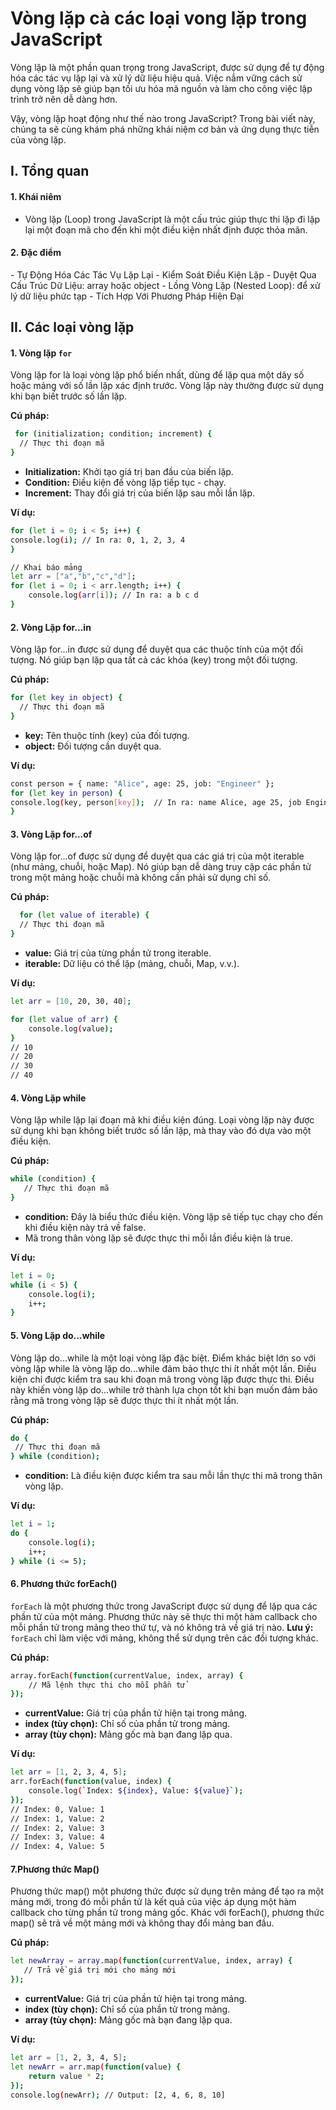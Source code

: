 # Vòng lặp cà các loại vong lặp trong JavaScript

Vòng lặp là một phần quan trọng trong JavaScript, được sử dụng để tự động hóa các tác vụ lặp lại và xử lý dữ liệu hiệu quả. Việc nắm vững cách sử dụng vòng lặp sẽ giúp bạn tối ưu hóa mã nguồn và làm cho công việc lập trình trở nên dễ dàng hơn.

Vậy, vòng lặp hoạt động như thế nào trong JavaScript? Trong bài viết này, chúng ta sẽ cùng khám phá những khái niệm cơ bản và ứng dụng thực tiễn của vòng lặp.

## I. Tổng quan

#### 1. Khái niêm

- Vòng lặp (Loop) trong JavaScript là một cấu trúc giúp thực thi lặp đi lặp lại một đoạn mã cho đến khi một điều kiện nhất định được thỏa mãn.

#### 2. Đặc điểm

\- Tự Động Hóa Các Tác Vụ Lặp Lại
\- Kiểm Soát Điều Kiện Lặp
\- Duyệt Qua Cấu Trúc Dữ Liệu: array hoặc object
\- Lồng Vòng Lặp (Nested Loop): để xử lý dữ liệu phức tạp
\- Tích Hợp Với Phương Pháp Hiện Đại

## II. Các loại vòng lặp

#### 1. Vòng lặp `for`

Vòng lặp for là loại vòng lặp phổ biến nhất, dùng để lặp qua một dãy số hoặc mảng với số lần lặp xác định trước. Vòng lặp này thường được sử dụng khi bạn biết trước số lần lặp.

**Cú pháp:**

```bash
 for (initialization; condition; increment) {
  // Thực thi đoạn mã
}
```

- **Initialization:** Khởi tạo giá trị ban đầu của biến lặp.
- **Condition:** Điều kiện để vòng lặp tiếp tục - chạy.
- **Increment:** Thay đổi giá trị của biến lặp sau mỗi lần lặp.

**Ví dụ:**

```bash
for (let i = 0; i < 5; i++) {
console.log(i); // In ra: 0, 1, 2, 3, 4
}

// Khai báo mảng
let arr = ["a","b","c","d"];
for (let i = 0; i < arr.length; i++) {
    console.log(arr[i]); // In ra: a b c d
}
```

#### 2. Vòng Lặp for...in

Vòng lặp for...in được sử dụng để duyệt qua các thuộc tính của một đối tượng. Nó giúp bạn lặp qua tất cả các khóa (key) trong một đối tượng.

**Cú pháp:**

```bash
for (let key in object) {
  // Thực thi đoạn mã
}
```

- **key:** Tên thuộc tính (key) của đối tượng.
- **object:** Đối tượng cần duyệt qua.

**Ví dụ:**

```bash
const person = { name: "Alice", age: 25, job: "Engineer" };
for (let key in person) {
console.log(key, person[key]);  // In ra: name Alice, age 25, job Engineer
}
```

#### 3. Vòng Lặp for...of

Vòng lặp for...of được sử dụng để duyệt qua các giá trị của một iterable (như mảng, chuỗi, hoặc Map). Nó giúp bạn dễ dàng truy cập các phần tử trong một mảng hoặc chuỗi mà không cần phải sử dụng chỉ số.

**Cú pháp:**

```bash
  for (let value of iterable) {
  // Thực thi đoạn mã
}
```

- **value:** Giá trị của từng phần tử trong iterable.
- **iterable:** Dữ liệu có thể lặp (mảng, chuỗi, Map, v.v.).

**Ví dụ:**

```bash
let arr = [10, 20, 30, 40];

for (let value of arr) {
    console.log(value);
}
// 10
// 20
// 30
// 40
```

#### 4. Vòng Lặp while

Vòng lặp while lặp lại đoạn mã khi điều kiện đúng. Loại vòng lặp này được sử dụng khi bạn không biết trước số lần lặp, mà thay vào đó dựa vào một điều kiện.

**Cú pháp:**

```bash
while (condition) {
   // Thực thi đoạn mã
}
```

- **condition:** Đây là biểu thức điều kiện. Vòng lặp sẽ tiếp tục chạy cho đến khi điều kiện này trả về false.
- Mã trong thân vòng lặp sẽ được thực thi mỗi lần điều kiện là true.

**Ví dụ:**

```bash
let i = 0;
while (i < 5) {
    console.log(i);
    i++;
}
```

#### 5. Vòng Lặp do...while

Vòng lặp do...while là một loại vòng lặp đặc biệt. Điểm khác biệt lớn so với vòng lặp while là vòng lặp do...while đảm bảo thực thi ít nhất một lần.
Điều kiện chỉ được kiểm tra sau khi đoạn mã trong vòng lặp được thực thi. Điều này khiến vòng lặp do...while trở thành lựa chọn tốt khi bạn muốn đảm bảo rằng mã trong vòng lặp sẽ được thực thi ít nhất một lần.

**Cú pháp:**

```bash
do {
 // Thực thi đoạn mã
} while (condition);
```

- **condition:** Là điều kiện được kiểm tra sau mỗi lần thực thi mã trong thân vòng lặp.

**Ví dụ:**

```bash
let i = 1;
do {
    console.log(i);
    i++;
} while (i <= 5);
```

#### 6. Phương thức forEach()

`forEach` là một phương thức trong JavaScript được sử dụng để lặp qua các phần tử của một mảng. Phương thức này sẽ thực thi một hàm callback cho mỗi phần tử trong mảng theo thứ tự, và nó không trả về giá trị nào.
**Lưu ý:** `forEach` chỉ làm việc với mảng, không thể sử dụng trên các đối tượng khác.

**Cú pháp:**

```bash
array.forEach(function(currentValue, index, array) {
    // Mã lệnh thực thi cho mỗi phần tử
});
```

- **currentValue:** Giá trị của phần tử hiện tại trong mảng.
- **index (tùy chọn):** Chỉ số của phần tử trong mảng.
- **array (tùy chọn):** Mảng gốc mà bạn đang lặp qua.

**Ví dụ:**

```bash
let arr = [1, 2, 3, 4, 5];
arr.forEach(function(value, index) {
    console.log(`Index: ${index}, Value: ${value}`);
});
// Index: 0, Value: 1
// Index: 1, Value: 2
// Index: 2, Value: 3
// Index: 3, Value: 4
// Index: 4, Value: 5
```

#### 7.Phương thức Map()

Phương thức map() một phương thức được sử dụng trên mảng để tạo ra một mảng mới, trong đó mỗi phần tử là kết quả của việc áp dụng một hàm callback cho từng phần tử trong mảng gốc.
Khác với forEach(), phương thức map() sẽ trả về một mảng mới và không thay đổi mảng ban đầu.

**Cú pháp:**

```bash
let newArray = array.map(function(currentValue, index, array) {
   // Trả về giá trị mới cho mảng mới
});
```

- **currentValue:** Giá trị của phần tử hiện tại trong mảng.
- **index (tùy chọn):** Chỉ số của phần tử trong mảng.
- **array (tùy chọn):** Mảng gốc mà bạn đang lặp qua.

**Ví dụ:**

```bash
let arr = [1, 2, 3, 4, 5];
let newArr = arr.map(function(value) {
    return value * 2;
});
console.log(newArr); // Output: [2, 4, 6, 8, 10]
```
